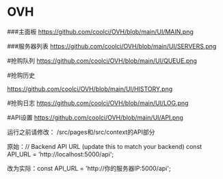 # OVH

###主面板
https://github.com/coolci/OVH/blob/main/UI/MAIN.png

###服务器列表
https://github.com/coolci/OVH/blob/main/UI/SERVERS.png



#抢购队列
https://github.com/coolci/OVH/blob/main/UI/QUEUE.png


#抢购历史

https://github.com/coolci/OVH/blob/main/UI/HISTORY.png

#抢购日志
https://github.com/coolci/OVH/blob/main/UI/LOG.png

#API设置
https://github.com/coolci/OVH/blob/main/UI/API.png

运行之前请修改：
/src/pages和/src/context的API部分

原始：// Backend API URL (update this to match your backend)
const API_URL = 'http://localhost:5000/api';

改为实际：const API_URL = 'http://你的服务器IP:5000/api';
